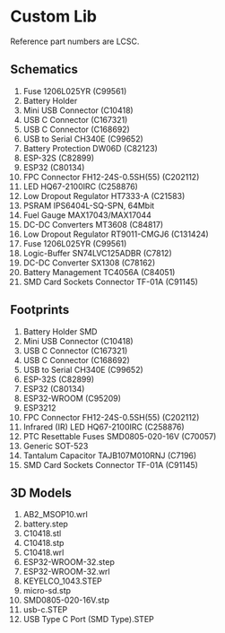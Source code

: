 # Custom Lib

Reference part numbers are LCSC.

## Schematics
1. Fuse 1206L025YR (C99561)
2. Battery Holder
3. Mini USB Connector (C10418)
4. USB C Connector (C167321)
5. USB C Connector (C168692)
6. USB to Serial CH340E (C99652)
7. Battery Protection DW06D (C82123)
8. ESP-32S (C82899)
9. ESP32 (C80134)
10. FPC Connector FH12-24S-0.5SH(55) (C202112)
11. LED HQ67-2100IRC (C258876)
12. Low Dropout Regulator HT7333-A (C21583)
13. PSRAM IPS6404L-SQ-SPN, 64Mbit
14. Fuel Gauge MAX17043/MAX17044
15. DC-DC Converters MT3608 (C84817)
16. Low Dropout Regulator RT9011-CMGJ6 (C131424)
16. Fuse 1206L025YR (C99561)
17. Logic-Buffer SN74LVC125ADBR (C7812)
18. DC-DC Converter SX1308 (C78162)
19. Battery Management TC4056A (C84051)
20. SMD Card Sockets Connector TF-01A (C91145)

## Footprints
1. Battery Holder SMD
2. Mini USB Connector (C10418)
3. USB C Connector (C167321)
4. USB C Connector (C168692)
5. USB to Serial CH340E (C99652)
6. ESP-32S (C82899)
7. ESP32 (C80134)
8. ESP32-WROOM (C95209)
9. ESP3212
10. FPC Connector FH12-24S-0.5SH(55) (C202112)
11. Infrared (IR) LED HQ67-2100IRC (C258876)
12. PTC Resettable Fuses SMD0805-020-16V (C70057)
13. Generic SOT-523
14. Tantalum Capacitor TAJB107M010RNJ (C7196)
15. SMD Card Sockets Connector TF-01A (C91145)

## 3D Models
1. AB2_MSOP10.wrl
2. battery.step
3. C10418.stl
4. C10418.stp
5. C10418.wrl
6. ESP32-WROOM-32.step
7. ESP32-WROOM-32.wrl
8. KEYELCO_1043.STEP
9. micro-sd.stp
10. SMD0805-020-16V.stp
11. usb-c.STEP
12. USB Type C Port (SMD Type).STEP
